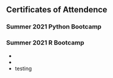 ## Certificates of Attendence

### Summer 2021 Python Bootcamp

### Summer 2021 R Bootcamp

- [](https://www.palmetto.clemson.edu/palmetto/images/training/mac_01.png)
- []()
- testing
